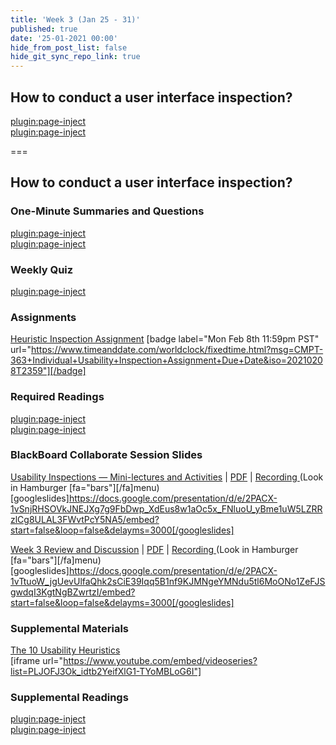 ```yaml
---
title: 'Week 3 (Jan 25 - 31)'
published: true
date: '25-01-2021 00:00'
hide_from_post_list: false
hide_git_sync_repo_link: true
---
```


## How to conduct a user interface inspection?   

[plugin:page-inject](/211/weekly-readings/week-03-1?template=partials/embedlycardlinkonly)  
[plugin:page-inject](/211/weekly-readings/week-03-2?template=partials/embedlycardlinkonly)  

===

## **How to conduct a user interface inspection?**

### One-Minute Summaries and Questions  
[plugin:page-inject](/211/lms-assignments/one-minute-summaries/week-03-1)  
[plugin:page-inject](/211/lms-assignments/one-minute-summaries/week-03-2)  

### Weekly Quiz
[plugin:page-inject](/211/lms-assignments/weekly-review-quizzes/week-03)  

### Assignments
[Heuristic Inspection Assignment](https://canvas.sfu.ca/courses/59869/assignments/583039) [badge label="Mon Feb 8th 11:59pm PST" url="https://www.timeanddate.com/worldclock/fixedtime.html?msg=CMPT-363+Individual+Usability+Inspection+Assignment+Due+Date&iso=20210208T2359"][/badge]    

### Required Readings  
[plugin:page-inject](/211/weekly-readings/week-03-1?template=partials/embedlycardlinkonly)  
[plugin:page-inject](/211/weekly-readings/week-03-2?template=partials/embedlycardlinkonly)  

### BlackBoard Collaborate Session Slides
[Usability Inspections — Mini-lectures and Activities](https://docs.google.com/presentation/d/e/2PACX-1vSnjRHSOVkJNEJXg7g9FbDwp_XdEus8w1aOc5x_FNluoU_yBme1uW5LZRRzlCg8ULAL3FWvtPcY5NA5/pub?start=false&loop=false&delayms=3000) | [PDF](https://canvas.sfu.ca/courses/59869/files/folder/Downloads/Slides%20PDFs/Mini-Lectures%20and%20Activities/Week-03) | [Recording ](https://canvas.sfu.ca/courses/59869/external_tools/3544) (Look in Hamburger [fa="bars"][/fa]menu)
[googleslides]https://docs.google.com/presentation/d/e/2PACX-1vSnjRHSOVkJNEJXg7g9FbDwp_XdEus8w1aOc5x_FNluoU_yBme1uW5LZRRzlCg8ULAL3FWvtPcY5NA5/embed?start=false&loop=false&delayms=3000[/googleslides]

[Week 3 Review and Discussion](https://docs.google.com/presentation/d/e/2PACX-1vTtuoW_jgUevUlfaQhk2sCiE39Iqq5B1nf9KJMNgeYMNdu5tl6MoONo1ZeFJSgwdqI3KgtNgBZwrtzI/pub?start=false&loop=false&delayms=3000) | [PDF](https://canvas.sfu.ca/courses/59869/files/folder/Downloads/Slides%20PDFs/Review%20and%20Discussion/Week-03) | [Recording ](https://canvas.sfu.ca/courses/59869/external_tools/3544) (Look in Hamburger [fa="bars"][/fa]menu)
[googleslides]https://docs.google.com/presentation/d/e/2PACX-1vTtuoW_jgUevUlfaQhk2sCiE39Iqq5B1nf9KJMNgeYMNdu5tl6MoONo1ZeFJSgwdqI3KgtNgBZwrtzI/embed?start=false&loop=false&delayms=3000[/googleslides]

### Supplemental Materials  
[The 10 Usability Heuristics](https://www.youtube.com/playlist?list=PLJOFJ3Ok_idtb2YeifXlG1-TYoMBLoG6I)  
[iframe url="https://www.youtube.com/embed/videoseries?list=PLJOFJ3Ok_idtb2YeifXlG1-TYoMBLoG6I"]

### Supplemental Readings  
[plugin:page-inject](/211/ux-techniques-guide/how-to-conduct-a-user-interface-inspection/cognitive-walkthroughs)  
[plugin:page-inject](/211/ux-techniques-guide/how-to-conduct-a-user-interface-inspection/heuristic-evaluations)  

